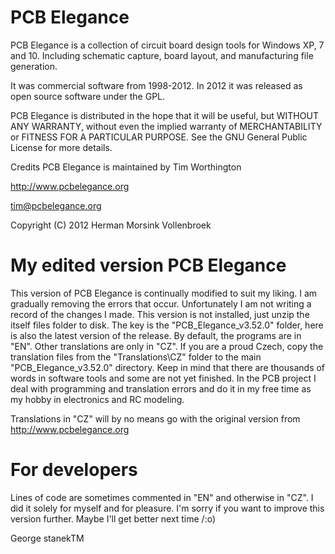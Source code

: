 # PCB Elegance
PCB Elegance is a collection of circuit board design tools for Windows XP, 7 and 10.
Including schematic capture, board layout, and manufacturing file generation.

It was commercial software from 1998-2012.
In 2012 it was released as open source software under the GPL.

PCB Elegance is distributed in the hope that it will be useful, but WITHOUT ANY WARRANTY,
without even the implied warranty of MERCHANTABILITY or FITNESS FOR A PARTICULAR PURPOSE.
See the GNU General Public License for more details.

Credits
PCB Elegance is maintained by Tim Worthington

http://www.pcbelegance.org

tim@pcbelegance.org

Copyright (C) 2012 Herman Morsink Vollenbroek

# My edited version PCB Elegance
This version of PCB Elegance is continually modified to suit my liking. I am gradually removing the errors that occur.
Unfortunately I am not writing a record of the changes I made.
This version is not installed, just unzip the itself files folder to disk. The key is the "PCB_Elegance_v3.52.0" folder,
here is also the latest version of the release.
By default, the programs are in "EN". Other translations are only in "CZ".  If you are a proud Czech,
copy the translation files from the "Translations\CZ" folder to the main "PCB_Elegance_v3.52.0" directory.
Keep in mind that there are thousands of words in software tools and some are not yet finished.
In the PCB project I deal with programming and translation errors and do it in my free time as my hobby in electronics and RC modeling.

Translations in "CZ" will by no means go with the original version from http://www.pcbelegance.org

# For developers
Lines of code are sometimes commented in "EN" and otherwise in "CZ".
I did it solely for myself and for pleasure. I'm sorry if you want to improve this version further.
Maybe I'll get better next time /:o)

George stanekTM
